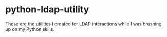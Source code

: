 # python-ldap-utility
These are the utilities I created for LDAP interactions while I was brushing up on my Python skills.
